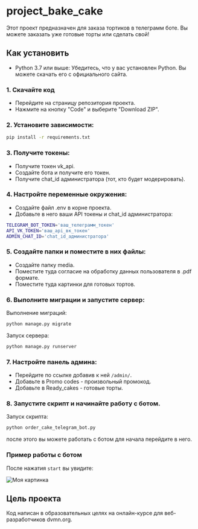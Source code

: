 # project_bake_cake
Этот проект предназначен для заказа тортиков в телеграмм боте. Вы можете заказать уже готовые торты или сделать свой!

## Как установить

 - Python 3.7 или выше: Убедитесь, что у вас установлен Python. Вы можете скачать его с официального сайта.
 
### 1. Скачайте код
 - Перейдите на страницу репозитория проекта.
 - Нажмите на кнопку "Code" и выберите "Download ZIP".
### 2. Установите зависимости:
```bash
pip install -r requirements.txt
```
### 3. Получите токены:
- Получите токен vk_api.
- Создайте бота и получите его токен.
- Получите chat_id администратора (тот, кто будет модерировать).

### 4. Настройте переменные окружения:
 - Создайте файл .env в корне проекта.
 - Добавьте в него ваши API токены и chat_id администратора:
```bash
TELEGRAM_BOT_TOKEN='ваш_телеграмм_токен'
API_VK_TOKEN='ваш_api_вк_токен'
ADMIN_CHAT_ID='chat_id_администратора'
```
### 5. Создайте папки и поместите в них файлы:
- Создайте папку media.
- Поместите туда согласие на обработку данных пользователя в .pdf формате.
- Поместите туда картинки для готовых тортов.

### 6. Выполните миграции и запустите сервер:
Выполнение миграций:
```bash
python manage.py migrate
```
Запуск сервера:
```bash
python manage.py runserver
```

### 7. Настройте панель админа:
- Перейдите по ссылке добавив к ней ```/admin/```.
- Добавьте в Promo codes - произвольный промокод.
- Добавьте в Ready_cakes - готовые торты.

### 8. Запустите скрипт и начинайте работу с ботом.
Запуск скрипта:
```bash
python order_cake_telegram_bot.py
```
после этого вы можете работать с ботом для начала перейдите в него.

### Пример работы с ботом
После нажатия ```start``` вы увидите:

![Моя картинка](https://cdn.picloud.cc/b478cd9ee7215327005a30d77562e161.png)

## Цель проекта
Код написан в образовательных целях на онлайн-курсе для веб-разработчиков dvmn.org.
